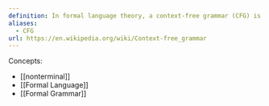 ```yaml
---
definition: In formal language theory, a context-free grammar (CFG) is a formal grammar whose production rules can be applied to a nonterminal symbol regardless of its context.
aliases:
  - CFG
url: https://en.wikipedia.org/wiki/Context-free_grammar
---
```

Concepts:
- [[nonterminal]]
- [[Formal Language]]
- [[Formal Grammar]]
